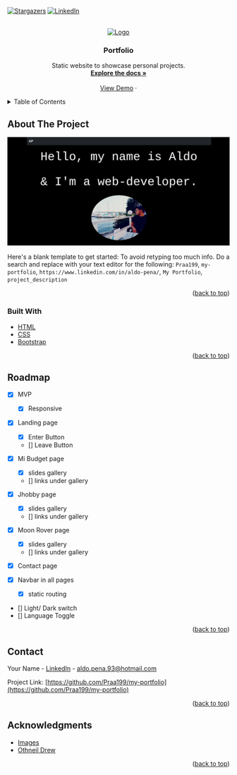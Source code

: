 <div id="top"></div>
<!--
*** Thanks for checking out the Best-README-Template. If you have a suggestion
*** that would make this better, please fork the repo and create a pull request
*** or simply open an issue with the tag "enhancement".
*** Don't forget to give the project a star!
*** Thanks again! Now go create something AMAZING! :D
-->

<!-- PROJECT SHIELDS -->
<!--
*** I'm using markdown "reference style" links for readability.
*** Reference links are enclosed in brackets [ ] instead of parentheses ( ).
*** See the bottom of this document for the declaration of the reference variables
*** for contributors-url, forks-url, etc. This is an optional, concise syntax you may use.
*** https://www.markdownguide.org/basic-syntax/#reference-style-links
-->

[![Stargazers][stars-shield]][stars-url]
[![LinkedIn][linkedin-shield]][linkedin-url]

<!-- PROJECT LOGO -->
<br />
<div align="center">
  <a href="https://github.com/Praa199/my-portfolio">
    <img src="" alt="Logo" width="80" height="80">
  </a>

<h3 align="center">Portfolio</h3>

  <p align="center">
    Static website to showcase personal projects.
    <br />
    <a href="https://github.com/Praa199?tab=repositories"><strong>Explore the docs »</strong></a>
    <br />
    <br />
    <a href="https://praa199.github.io/my-portfolio/">View Demo</a>
    ·
  </p>
</div>

<!-- TABLE OF CONTENTS -->
<details>
  <summary>Table of Contents</summary>
  <ol>
    <li>
      <a href="#about-the-project">About The Project</a>
      <ul>
        <li><a href="#built-with">Built With</a></li>
      </ul>
    </li>
    <li>
    </li>
    <li><a href="#roadmap">Roadmap</a></li>
    <li><a href="#contact">Contact</a></li>
    <li><a href="#acknowledgments">Acknowledgments</a></li>
  </ol>
</details>

<!-- ABOUT THE PROJECT -->

## About The Project

[![Portfolio Screen Shot][product-screenshot]](https://praa199.github.io/my-portfolio/)

Here's a blank template to get started: To avoid retyping too much info. Do a search and replace with your text editor for the following: `Praa199`, `my-portfolio`, `https://www.linkedin.com/in/aldo-pena/`, `My Portfolio`, `project_description`

<p align="right">(<a href="#top">back to top</a>)</p>

### Built With

- [HTML](https://www.ecosia.org/search?q=html&addon=opensearch)
- [CSS](https://www.ecosia.org/search?q=css)
- [Bootstrap](https://getbootstrap.com)

<p align="right">(<a href="#top">back to top</a>)</p>

<!-- ROADMAP -->

## Roadmap

- [x] MVP

  - [x] Responsive

- [x] Landing page

  - [x] Enter Button
  - [] Leave Button

- [x] Mi Budget page

  - [x] slides gallery
  - [] links under gallery

- [x] Jhobby page

  - [x] slides gallery
  - [] links under gallery

- [x] Moon Rover page

  - [x] slides gallery
  - [] links under gallery

- [x] Contact page

- [x] Navbar in all pages

  - [x] static routing

- [] Light/ Dark switch
- [] Language Toggle

<p align="right">(<a href="#top">back to top</a>)</p>

<!-- CONTACT -->

## Contact

Your Name - [LinkedIn](https://www.linkedin.com/in/aldo-pena/) - aldo.pena.93@hotmail.com

Project Link: [https://github.com/Praa199/my-portfolio](https://github.com/Praa199/my-portfolio)

<p align="right">(<a href="#top">back to top</a>)</p>

<!-- ACKNOWLEDGMENTS -->

## Acknowledgments

- [Images](https://unsplash.com/)
- [Othneil Drew](https://github.com/othneildrew/Best-README-Template)

<p align="right">(<a href="#top">back to top</a>)</p>

<!-- MARKDOWN LINKS & IMAGES -->
<!-- https://www.markdownguide.org/basic-syntax/#reference-style-links -->

[stars-shield]: https://img.shields.io/github/stars/Praa199/my-portfolio.svg?style=for-the-badge
[stars-url]: https://github.com/Praa199/my-portfolio/stargazers
[linkedin-shield]: https://img.shields.io/badge/-LinkedIn-black.svg?style=for-the-badge&logo=linkedin&colorB=555
[linkedin-url]: https://linkedin.com/in/linkedin_username
[product-screenshot]: /images/Screenshot-portfolio-cover.png
